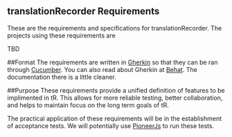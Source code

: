 translationRecorder Requirements
---
These are the requirements and specifications for translationRecorder. The
projects using these requirements are

TBD

##Format
The requirements are written in
[Gherkin](https://github.com/cucumber/cucumber/wiki/Gherkin) so that they
can be ran through [Cucumber](https://cukes.info/). You can also read about
Gherkin at [Behat](http://docs.behat.org/en/latest/guides/1.gherkin.html).
The documentation there is a little cleaner.

##Purpose
These requirements provide a unified definition of features to be
implimented in tR. This allows for more reliable testing, better
collaboration, and helps to maintain focus on the long term goals of tR.

The practical application of these requirements will be in the establishment
of acceptance tests. We will potentially use
[PioneerJs](http://pioneerjs.com/) to run these tests.
